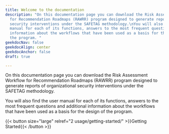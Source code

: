 ```yaml
---
title: Welcome to the documentation
description: "On this documentation page you can download the Risk Assessment Workflow
  for Recommendation Roadmaps (RAWRR) program designed to generate reports of organizational
  security interventions under the SAFETAG methodology.\nYou will also find the user
  manual for each of its functions, answers to the most frequent questions and additional
  information about the workflows that have been used as a basis for the design of
  the program. "
geekdocNav: false
geekdocAlign: center
geekdocAnchor: false
draft: true

---
```

<!-- markdownlint-capture -->
<!-- markdownlint-disable MD033 -->

<!-- <span class="badge-placeholder">[![Build Status](https://img.shields.io/drone/build/thegeeklab/hugo-geekdoc?logo=drone&server=https%3A%2F%2Fdrone.thegeeklab.de)](https://drone.thegeeklab.de/thegeeklab/hugo-geekdoc)</span>
<span class="badge-placeholder">[![Hugo Version](https://img.shields.io/badge/hugo-0.83-blue.svg)](https://gohugo.io)</span>
<span class="badge-placeholder">[![GitHub release](https://img.shields.io/github/v/release/thegeeklab/hugo-geekdoc)](https://github.com/thegeeklab/hugo-geekdoc/releases/latest)</span>
<span class="badge-placeholder">[![GitHub contributors](https://img.shields.io/github/contributors/thegeeklab/hugo-geekdoc)](https://github.com/thegeeklab/hugo-geekdoc/graphs/contributors)</span>
<span class="badge-placeholder">[![License: MIT](https://img.shields.io/github/license/thegeeklab/hugo-geekdoc)](https://github.com/thegeeklab/hugo-geekdoc/blob/main/LICENSE)</span> -->

<!-- markdownlint-restore -->

On this documentation page you can download the Risk Assessment Workflow for Recommendation Roadmaps (RAWRR) program designed to generate reports of organizational security interventions under the SAFETAG methodology.

You will also find the user manual for each of its functions, answers to the most frequent questions and additional information about the workflows that have been used as a basis for the design of the program.

{{< button size="large" relref="2 usage/getting-started/" >}}Getting Started{{< /button >}}